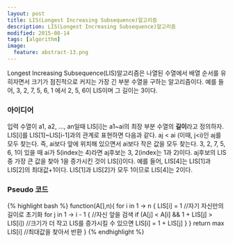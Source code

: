 ```yaml
---
layout: post
title: LIS(Longest Increasing Subsequence)알고리즘 
description: LIS(Longest Increasing Subsequence)알고리즘
modified: 2015-08-14
tags: [algorithm]
image:
  feature: abstract-13.png
---
```


Longest Increasing Subsequence(LIS)알고리즘은 나열된 수열에서 배열 순서를 유히자면서 크기가 점진적으로 커지는 가장 긴 부분 수열을 구하는 알고리즘이다. 예를 들어, 3, 2, 7, 5, 6, 1 에서 2, 5, 6이 LIS이며 그 길이는 3이다. 

### 아이디어

입력 수열이 a1, a2, ..., an일때 LIS[i]는 a1~ai의 최장 부분 수열의 **길이**라고 정의하자.  LIS[i]를 LIS[1]~LIS[i-1]과의 관계로 표현하면 다음과 같다. 
aj < ai (이때, j<i)인 aj를 모두 찾는다. 즉, ai보다 앞에 위치해 있으면서 ai보다 작은 값을 모두 찾는다. 3, 2, 7, 5, 6, 1이 있을 때 ai가 5(index는 4)라면 aj후보는 3, 2(index는 1과 2)이다. 
aj후보의 LIS 중 가장 큰 값을 찾아 1을 증가시킨 것이 LIS[i]이다. 예를 들어, LIS[4]는 LIS[1]과 LIS[2]의 최대값+1이다. LIS[1]과 LIS[2]가 모두 1이므로 LIS[4]는 2이다.

### Pseudo 코드

{% highlight bash %}
function(A[],n){
	for i in 1 -> n {
		LIS[i] = 1 //자기 자신만의 길이로 초기화 
		for j in 1 -> i - 1 { //자신 앞을 검색
			if (A[j] < A[i] && 1 + LIS[j] > LIS[i]) //크기가 더 작고 LIS를 증가시킬 수 있으면
				LIS[i] = 1 + LIS[j] 
		}
	}
	return max LIS[i] //최대값을 찾아서 반환
}
{% endhighlight %}
